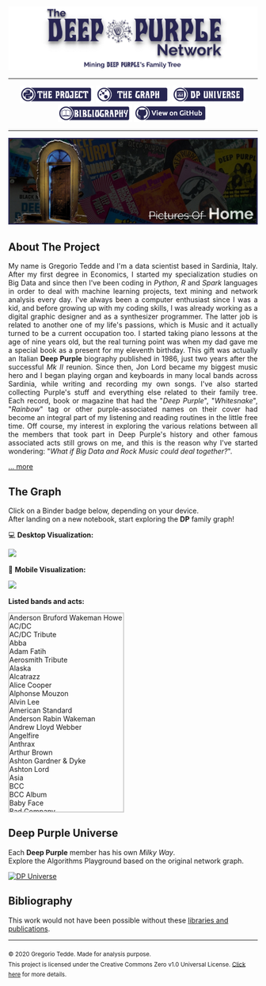 <div align="center"><a href="https://greggtdd.github.io/DeepPurpleNetwork/"><img src="https://raw.githubusercontent.com/greggtdd/DeepPurpleNetwork/master/docs/site_images/dpnetwork_banner.png"></a></div>

___

<div align="center"><a href="https://greggtdd.github.io/DeepPurpleNetwork/pages/project"><img src="https://raw.githubusercontent.com/greggtdd/DeepPurpleNetwork/master/docs/site_images/button_proj.png"  width="150" height="35"></a> <a href="https://greggtdd.github.io/DeepPurpleNetwork/pages/graph"><img src="https://raw.githubusercontent.com/greggtdd/DeepPurpleNetwork/master/docs/site_images/button_graph.png"  width="150" height="35"></a> <a href="https://greggtdd.github.io/DeepPurpleNetwork/pages/dp_universe"><img src="https://raw.githubusercontent.com/greggtdd/DeepPurpleNetwork/master/docs/site_images/button_univ.png"  width="150" height="35"></a> <a href="https://greggtdd.github.io/DeepPurpleNetwork/pages/bibliography"><img src="https://raw.githubusercontent.com/greggtdd/DeepPurpleNetwork/master/docs/site_images/button_biblio.png"  width="150" height="35"></a> <a href="https://github.com/greggtdd/DeepPurpleNetwork" target="_blank"><img src="https://raw.githubusercontent.com/greggtdd/DeepPurpleNetwork/master/docs/site_images/button_git.png"  width="150" height="35"></a></div>

___

![The Deep Purple Network Project](https://github.com/greggtdd/DeepPurpleNetwork/blob/master/docs/site_images/dpnetwork_home.jpg?raw=true)

## About The Project

<div style="text-align: justify">My name is Gregorio Tedde and I'm a data scientist based in Sardinia, Italy. After my first degree in Economics, I started my specialization studies on Big Data and since then I've been coding in <em>Python</em>, <em>R</em> and <em>Spark</em> languages in order to deal with machine learning projects, text mining and network analysis every day. I've always been a computer enthusiast since I was a kid, and before growing up with my coding skills, I was already working as a digital graphic designer and as a synthesizer programmer. The latter job is related to another one of my life's passions, which is Music and it actually turned to be a current occupation too. I started taking piano lessons at the age of nine years old, but the real turning point was when my dad gave me a special book as a present for my eleventh birthday. This gift was actually an Italian <b>Deep Purple</b> biography published in 1986, just two years after the successful <em>Mk II</em> reunion. Since then, Jon Lord became my biggest music hero and I began playing organ and keyboards in many local bands across Sardinia, while writing and recording my own songs. I've also started collecting Purple's stuff and everything else related to their family tree. Each record, book or magazine that had the "<em>Deep Purple</em>", "<em>Whitesnake</em>", "<em>Rainbow</em>" tag or other purple-associated names on their cover had become an integral part of my listening and reading routines in the little free time. Off course, my interest in exploring the various relations between all the members that took part in Deep Purple's history and other famous associated acts still grows on me, and this is the reason why I've started wondering: "<em>What if Big Data and Rock Music could deal together?</em>".</div>


[... more](https://greggtdd.github.io/DeepPurpleNetwork/pages/project)


## The Graph
Click on a Binder badge below, depending on your device.<br>
After landing on a new notebook, start exploring the **DP** family graph!

💻 **Desktop Visualization:**

<a href="https://mybinder.org/v2/gh/greggtdd/DeepPurpleNetwork/master?urlpath=%2Fapps%2FDPNetworkDesktopApp.ipynb%3Fappmode_scroll%3D0" target="_blank"><img src="https://mybinder.org/badge_logo.svg"></a>


📱 **Mobile Visualization:**

<a href="https://mybinder.org/v2/gh/greggtdd/DeepPurpleNetwork/master?urlpath=%2Fapps%2FDPNetworkMobileApp.ipynb%3Fappmode_scroll%3D0" target="_blank"><img src="https://mybinder.org/badge_logo.svg"></a>

**Listed bands and acts:**
<style>
 .container { border:2px solid #ccc; width:230px; height: 400px; overflow-y: scroll; align:left }
</style>
<div class="container">
<div id="bands_list">
      Anderson Bruford Wakeman Howe<br>
      AC/DC<br>
      AC/DC Tribute<br>
      Abba<br>
      Adam Fatih<br>
      Aerosmith Tribute<br>
      Alaska<br>
      Alcatrazz<br>
      Alice Cooper<br>
      Alphonse Mouzon<br>
      Alvin Lee<br>
      American Standard<br>
      Anderson Rabin Wakeman<br>
      Andrew Lloyd Webber<br>
      Angelfire<br>
      Anthrax<br>
      Arthur Brown<br>
      Ashton Gardner & Dyke<br>
      Ashton Lord<br>
      Asia<br>
      BCC<br>
      BCC Album<br>
      Baby Face<br>
      Bad Company<br>
      Bad Company Album<br>
      Bedlam<br>
      Bernhard Welz<br>
      Bernie Marsden<br>
      Big Bertha<br>
      Billie Davis<br>
      Billy Cobham<br>
      Billy Joel<br>
      Black Label Society<br>
      Black Oak Arkansas<br>
      Black Sabbath<br>
      Black Sabbath Album<br>
      Blackmore's Night<br>
      Blessings<br>
      Blood Sweat & Tears<br>
      Blues Incorporated<br>
      Bob Dylan<br>
      Bogus Deep Purple<br>
      Bon Jovi<br>
      Boys Club<br>
      Boz Burrell<br>
      Brazen Abbot<br>
      Brian May<br>
      Bruce Dickinson<br>
      Buddy Britten & The Regents<br>
      California Breed<br>
      Captain Beyond<br>
      Chicago<br>
      Chickenfoot<br>
      Cinderella<br>
      Cofee Bar<br>
      Colusseum<br>
      Coverdale Page<br>
      Cozy Powell<br>
      Cream<br>
      Curtiss Maldoon<br>
      Cyrano And The Bergeracs<br>
      DVC<br>
      Damn Yankees<br>
      David Gilmour<br>
      David Lee Roth<br>
      Deep Purple<br>
      Def Leppard<br>
      Delta Five<br>
      Denny And The Triumphs<br>
      Denver Mule<br>
      Desperado<br>
      Device<br>
      Die Geyers<br>
      Dire Straits<br>
      Dixie Dregs<br>
      Dokken<br>
      Don Airey<br>
      Dr. John<br>
      Dream Theater<br>
      Dream Theater Album<br>
      E-Think<br>
      ELO<br>
      ELP<br>
      ELP Album<br>
      Earth Wind & Fire<br>
      Eddie Hardin<br>
      Eddie Harris<br>
      Ekseption<br>
      Electric Elves<br>
      Elf<br>
      Empire<br>
      Energy<br>
      Episode Six<br>
      Eric Clapton<br>
      Espen Lid<br>
      Europe<br>
      Fandango<br>
      Finders Keepers<br>
      Fleetwood Mac<br>
      Flying Colors<br>
      Flying Fox<br>
      Foreigner<br>
      Foreigner Album<br>
      Free<br>
      G3<br>
      GMT<br>
      Garth Rockett<br>
      Gary Moore<br>
      Genesis<br>
      George Harrison<br>
      Gillan<br>
      Gillan Glover<br>
      Giuffria<br>
      Glenn Hughes<br>
      Glenn Tipton<br>
      Gotthard<br>
      Gov't Mule<br>
      Graham Bonnet<br>
      Green Bullfrog<br>
      Greg Lake<br>
      Guns N' Roses<br>
      Hardin York<br>
      Harlot<br>
      Harvest<br>
      Heinz Burt<br>
      Hollywood Monsters<br>
      Hughes Downes<br>
      Hughes Iommi<br>
      Hughes Thrall<br>
      Hughes Turner Project<br>
      Ian Gillan<br>
      Ian Gillan Band<br>
      Iron Maiden<br>
      Jack Bruce<br>
      Jack Green<br>
      James Gang<br>
      Jan Holdeborg<br>
      Jeff Beck<br>
      Jeff Scott Soto<br>
      Jethro Tull<br>
      Jethro Tull Album<br>
      Jim Capaldi<br>
      Joe Bonamassa<br>
      Joe Lynn Turner<br>
      Joe Meek<br>
      Joe Satriani<br>
      Joe Walsh<br>
      John Mayall<br>
      Johnny Kidd And The Pirates<br>
      Jon Lord<br>
      Jon Lord Blues Project<br>
      Jordan Rudess<br>
      Journey<br>
      Judas Priest<br>
      Kansas<br>
      Keith Emerson<br>
      King Crimsom<br>
      Kings Of Chaos<br>
      Kiss<br>
      LA Guns<br>
      LMR<br>
      Led Zeppelin<br>
      Legend Voices Of Rock<br>
      Liquid Tension Experiment<br>
      Living Colour<br>
      Living Loud<br>
      Lynch Mob<br>
      Lynyrd Skynyrd<br>
      M3<br>
      MGM<br>
      Maggie Bell<br>
      Mahavishnu Orchestra<br>
      Mandrake Root<br>
      Mandred Mann<br>
      Manfred Mann<br>
      Marco Minnemann<br>
      Marsha Hunt<br>
      Masterplan<br>
      Meat Loaf<br>
      Megadeth<br>
      Metallica<br>
      Michael Bolton<br>
      Michael Jackson<br>
      Michael Men<br>
      Michael Schenker Group<br>
      Mick Jagger<br>
      Moody Blues<br>
      Moody Marsden<br>
      Moonstone Project<br>
      Mother's Army<br>
      Motörhead<br>
      Moxy<br>
      Mr. Big<br>
      Mötley Crüe<br>
      Nazareth<br>
      Nick Simper<br>
      Night Ranger<br>
      Olympic Rock & Blues Circus<br>
      Opeth<br>
      Over The Rainbow<br>
      Ozzy Osbourne<br>
      Ozzy Osbourne Tribute<br>
      PSMS<br>
      Page Plant<br>
      Paice Ashton Lord<br>
      Pat Boone<br>
      Pat Travers<br>
      Patch Of Blue<br>
      Paul Gilbert<br>
      Paul McCartney<br>
      Pete York<br>
      Peter Green<br>
      Phenomena<br>
      Phil Collins<br>
      Pink Floyd<br>
      Planet X<br>
      Poison<br>
      Popzarocca<br>
      Pretty Maids<br>
      Pride & Glory<br>
      Procol Harum<br>
      Quatermass<br>
      Queen<br>
      Quiet Riot<br>
      Quite Melon<br>
      RHCP<br>
      Rage Against The Machine<br>
      Rainbow<br>
      Randy Pie<br>
      Ratt<br>
      Repo Depo<br>
      Richie Kotzen<br>
      Rick Wakeman<br>
      Ringo Starr<br>
      Riot<br>
      River's Invitation<br>
      Robert Plant<br>
      Rock Aid Armenia<br>
      Rock Ensemble II<br>
      Rod Stewart<br>
      Roger Glover<br>
      Ronnie James Dio<br>
      Ronnie Jones<br>
      Rory Gallagher<br>
      Rosco Gordon<br>
      Roundabout<br>
      Roxy Music<br>
      Rudess Morgenstein<br>
      Rupert Hine<br>
      Rush<br>
      Rush Album<br>
      Saint Valentine's Day Massacre<br>
      Samson<br>
      Santa Barbara Machine Head<br>
      Santana<br>
      Saxon<br>
      Schon Hammer<br>
      Scorpions<br>
      Screaming Lord Sutch<br>
      Sebastian Bach<br>
      Sharon Isbin<br>
      Simon Raven Cult<br>
      Skid Row<br>
      Skid Row (Irish Band)<br>
      Slash's Snakepit<br>
      Slayer<br>
      Slipknot<br>
      Snafu<br>
      Snakecharmer<br>
      Some Other Guys<br>
      Sons Of Apollo<br>
      Soul SirKUS<br>
      Spike Edney<br>
      Spirit<br>
      Spock's Beard<br>
      Steamroller<br>
      Steve Morse Band<br>
      Stevie Nicks<br>
      Strange Brew<br>
      Strife<br>
      Sunflower Jam<br>
      Sunstorm<br>
      Supertramp<br>
      Sweetshop<br>
      Symphonyc Slam<br>
      System Of A Down<br>
      Tipton Entwistle & Powell<br>
      Talking Heads<br>
      Tempest<br>
      Ten Years After<br>
      The Allmann Brothers Band<br>
      The Aristocrats<br>
      The Artwoods<br>
      The Beatles<br>
      The Best<br>
      The Buggles<br>
      The Chateaux<br>
      The Condors<br>
      The Crusaders<br>
      The Cult<br>
      The Dead Daisies<br>
      The Dominators<br>
      The Fabulosa Brothers<br>
      The Faces<br>
      The Flowerpot Men<br>
      The Good Rats<br>
      The Government<br>
      The Hoochie Coochie Men<br>
      The Horizons<br>
      The Javelins<br>
      The Jaywalkers<br>
      The Jeff Beck Group<br>
      The Jimi Hendrix Experience<br>
      The Jumping Jimmy Band<br>
      The Kinks<br>
      The Lightnings<br>
      The MI5<br>
      The Madisons<br>
      The Marbles<br>
      The Maze<br>
      The McKinleys<br>
      The Nasty Habits<br>
      The Outlaws<br>
      The Pirates<br>
      The Police<br>
      The Police Tribute<br>
      The Renegades<br>
      The Rockers<br>
      The Rolling Stones<br>
      The Satellites<br>
      The Searchers<br>
      The Shadows Tribute<br>
      The Shindings<br>
      The Skyliners<br>
      The Spencer Davis Group<br>
      The Sweet<br>
      The Temperane Movement<br>
      The Three Musketeers<br>
      The Trip<br>
      The Vegas Kings<br>
      The Who<br>
      The Yardbirds<br>
      Thin Lizzy<br>
      Tigertailz<br>
      Tommy Bolin<br>
      Tony Ashton<br>
      Tony Iommi<br>
      Tony Martin<br>
      Toto<br>
      Traffic<br>
      Trapeze<br>
      Trevor Rabin<br>
      Twisted Sister<br>
      UFO<br>
      UK<br>
      Uli Jon Roth<br>
      Uriah Heep<br>
      Uriah Heep Live<br>
      Van Halen<br>
      Van Halen Tribute<br>
      Vanilla Fudge<br>
      Velvet Underground<br>
      Vintage 67<br>
      Wainwright's Gentlemen<br>
      Warhorse<br>
      Water (Film)<br>
      We Willie Harris<br>
      Whishbone Ash<br>
      White Lion<br>
      White Plains<br>
      Whitesnake<br>
      Widowmaker<br>
      Wild Horses<br>
      William Shatner<br>
      Winery Dogs<br>
      Winger<br>
      Y&T<br>
      Yes<br>
      Yngwie Malmsteen<br>
      Young Moody<br>
      ZZ Top<br>
      Zephyr
</div>
</div>

## Deep Purple Universe
Each **Deep Purple** member has his own <em>Milky Way</em>.<br>
Explore the Algorithms Playground based on the original network graph.

[![DP Universe](https://img.shields.io/website?color=purple&up_message=Let%27s%20go%20Space%20Truckin%27%21&url=https%3A%2F%2Fgreggtdd.github.io%2FDeepPurpleNetwork%2Fpages%2Fdp_universe)](https://greggtdd.github.io/DeepPurpleNetwork/pages/dp_universe)

## Bibliography
This work would not have been possible without these [libraries and publications](https://greggtdd.github.io/DeepPurpleNetwork/pages/bibliography).

___
<sub>© 2020 Gregorio Tedde. Made for analysis purpose.</sub><br>
<sub>This project is licensed under the Creative Commons Zero v1.0 Universal License. <a href="https://github.com/greggtdd/DeepPurpleNetwork/blob/master/LICENSE" target="_blank">Click here</a> for more details.</sub>
